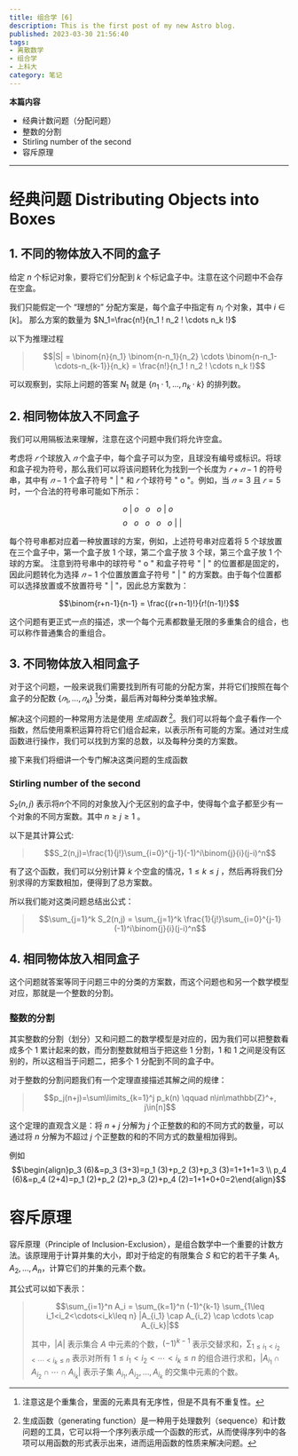 ```yaml
---
title: 组合学 [6]
description: This is the first post of my new Astro blog.
published: 2023-03-30 21:56:40
tags:
- 离散数学
- 组合学
- 上科大
category: 笔记
---
```

**本篇内容**
- 经典计数问题（分配问题）
- 整数的分割
- Stirling number of the second
- 容斥原理


<!--more-->

---

# 经典问题 Distributing Objects into Boxes

## 1. 不同的物体放入不同的盒子
给定 $n$ 个标记对象，要将它们分配到 $k$ 个标记盒子中。注意在这个问题中不会存在空盒。

我们只能假定一个 “理想的” 分配方案是，每个盒子中指定有 $n_i$ 个对象，其中 $i\in [k]$。
那么方案的数量为 $N_1=\frac{n!}{n_1 ! n_2 ! \cdots n_k !}$ 

以下为推理过程
>$$|S| = \binom{n}{n_1} \binom{n-n_1}{n_2} \cdots \binom{n-n_1-\cdots-n_{k-1}}{n_k} = \frac{n!}{n_1 ! n_2 ! \cdots n_k !}$$

可以观察到，实际上问题的答案 $N_1$ 就是 $\{n_1 \cdot 1,\ldots,n_k \cdot k\}$ 的排列数。

## 2. 相同物体放入不同盒子

我们可以用隔板法来理解，注意在这个问题中我们将允许空盒。

考虑将 $𝑟$ 个球放入 $𝑛$ 个盒子中，每个盒子可以为空，且球没有编号或标识。将球和盒子视为符号，那么我们可以将该问题转化为找到一个长度为 $𝑟+𝑛−1$ 的符号串，其中有 $𝑛−1$ 个盒子符号 " | " 和 $𝑟$ 个球符号 " o "。例如，当 $𝑛=3$ 且 $𝑟=5$ 时，一个合法的符号串可能如下所示：

$$o\ |\ o\ \ \ o\ \ \ o\ |\ o\ $$
$$\ \ \ \ o\ \ \ o\ \ \ o\ \ \ o\ \ \ o\ | \ |\ $$

每个符号串都对应着一种放置球的方案，例如，上述符号串对应着将 $5$ 个球放置在三个盒子中，第一个盒子放 $1$ 个球，第二个盒子放 $3$ 个球，第三个盒子放 $1$ 个球的方案。 注意到符号串中的球符号 " o " 和盒子符号 " | " 的位置都是固定的，因此问题转化为选择 $𝑛−1$ 个位置放置盒子符号 " | " 的方案数。由于每个位置都可以选择放置或不放置符号 " | "，因此总方案数为：

$$\binom{r+n-1}{n-1} = \frac{(r+n-1)!}{r!(n-1)!}$$


这个问题有更正式一点的描述，求一个每个元素都数量无限的多重集合的组合，也可以称作普通集合的重组合。

## 3. 不同物体放入相同盒子
对于这个问题，一般来说我们需要找到所有可能的分配方案，并将它们按照在每个盒子的分配数 $\{𝑛_1,…,𝑛_𝑘\}$ [^2]分类，最后再对每种分类单独求解。

解决这个问题的一种常用方法是使用 *生成函数* [^1]。我们可以将每个盒子看作一个指数，然后使用乘积运算符将它们组合起来，以表示所有可能的方案。通过对生成函数进行操作，我们可以找到方案的总数，以及每种分类的方案数。

接下来我们将细讲一个专门解决这类问题的生成函数

### Stirling number of the second
 $S_2(n,j)$ 表示将$n$个不同的对象放入$j$个无区别的盒子中，使得每个盒子都至少有一个对象的不同方案数。其中 $n\geq j\geq 1$ 。
 
以下是其计算公式:

>$$S_2(n,j)=\frac{1}{j!}\sum_{i=0}^{j-1}(-1)^i\binom{j}{i}(j-i)^n$$

有了这个函数，我们可以分别计算 $k$ 个空盒的情况，$1\leq k\leq j$ ，然后再将我们分别求得的方案数相加，便得到了总方案数。

所以我们能对这类问题总结出公式：

>$$\sum_{j=1}^k S_2(n,j) = \sum_{j=1}^k \frac{1}{j!}\sum_{i=0}^{j-1}(-1)^i\binom{j}{i}(j-i)^n$$


[^1]: 生成函数（generating function）是一种用于处理数列（sequence）和计数问题的工具，它可以将一个序列表示成一个函数的形式，从而使得序列中的各项可以用函数的形式表示出来，进而运用函数的性质来解决问题。

[^2]: 注意这是个重集合，里面的元素具有无序性，但是不具有不重复性。

## 4. 相同物体放入相同盒子
这个问题就答案等同于问题三中的分类的方案数，而这个问题也和另一个数学模型对应，那就是一个整数的分割。

### 整数的分割
其实整数的分割（划分）又和问题二的数学模型是对应的，因为我们可以把整数看成多个 $1$ 累计起来的数，而分割整数就相当于把这些 $1$ 分割，$1$ 和 $1$ 之间是没有区别的，所以这相当于问题二，把多个 $1$ 分配到不同的盒子中。

对于整数的分割问题我们有一个定理直接描述其解之间的规律：
>$$p_j(n+j)=\sum\limits_{k=1}^j p_k(n) \qquad  n\in\mathbb{Z}^+, j\in[n]$$

这个定理的直观含义是：将 $n+j$ 分解为 $j$ 个正整数的和的不同方式的数量，可以通过将 $n$ 分解为不超过 $j$ 个正整数的和的不同方式的数量相加得到。

例如
$$\begin{align}p_3 (6)&=p_3 (3+3)=p_1 (3)+p_2 (3)+p_3 (3)=1+1+1=3 \\
p_4 (6)&=p_4 (2+4)=p_1 (2)+p_2 (2)+p_3 (2)+p_4 (2)=1+1+0+0=2\end{align}$$

# 容斥原理

容斥原理（Principle of Inclusion-Exclusion），是组合数学中一个重要的计数方法。该原理用于计算并集的大小，即对于给定的有限集合 $S$ 和它的若干子集 $A_1,A_2,\dots,A_n$，计算它们的并集的元素个数。

其公式可以如下表示：

>$$\sum_{i=1}^n A_i = \sum_{k=1}^n (-1)^{k-1} \sum_{1\leq i_1<i_2<\cdots<i_k\leq n} |A_{i_1} \cap A_{i_2} \cap \cdots \cap A_{i_k}|$$
>
>其中，$|A|$ 表示集合 $A$ 中元素的个数，$(-1)^{k-1}$ 表示交替求和，$\sum_{1\leq i_1<i_2<\cdots<i_k\leq n}$ 表示对所有 $1\leq i_1<i_2<\cdots<i_k\leq n$ 的组合进行求和，$\left|A_{i_1}\cap A_{i_2}\cap \cdots \cap A_{i_k}\right|$ 表示子集 $A_{i_1},A_{i_2},\dots,A_{i_k}$ 的交集中元素的个数。
